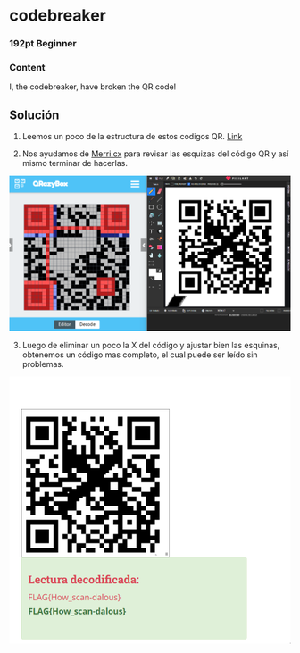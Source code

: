# codebreaker
### 192pt Beginner

### Content
I, the codebreaker, have broken the QR code!

## Solución

1. Leemos un poco de la estructura de estos codigos QR. [Link](https://medium.com/@r00__/decoding-a-broken-qr-code-39fc3473a034)
   
2. Nos ayudamos de [Merri.cx](https://merri.cx/qrazybox/) para revisar las esquizas del código QR y así mismo terminar de hacerlas. 
   
![Completar QR](../Imagenes/4Gtl5QXYLm.png)

3. Luego de eliminar un poco la X del código y ajustar bien las esquinas, obtenemos un código mas completo, el cual puede ser leído sin problemas.

![Flag](../Imagenes/SXUuLDRoS5.png)
